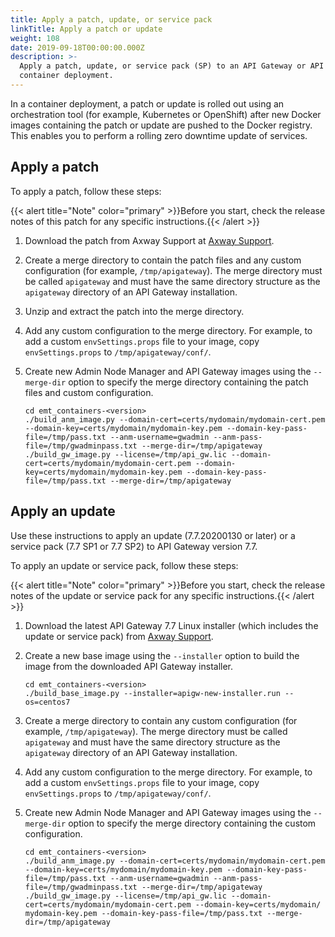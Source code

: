 ```yaml
---
title: Apply a patch, update, or service pack
linkTitle: Apply a patch or update
weight: 108
date: 2019-09-18T00:00:00.000Z
description: >-
  Apply a patch, update, or service pack (SP) to an API Gateway or API Manager
  container deployment.
---
```


In a container deployment, a patch or update is rolled out using an orchestration tool (for example, Kubernetes or OpenShift) after new Docker images containing the patch or update are pushed to the Docker registry. This enables you to perform a rolling zero downtime update of services.

## Apply a patch

To apply a patch, follow these steps:

{{< alert title="Note" color="primary" >}}Before you start, check the release notes of this patch for any specific instructions.{{< /alert >}}

1. Download the patch from Axway Support at [Axway Support](https://support.axway.com/).
2. Create a merge directory to contain the patch files and any custom configuration (for example, `/tmp/apigateway`). The merge directory must be called `apigateway` and must have the same directory structure as the `apigateway` directory of an API Gateway installation.
3. Unzip and extract the patch into the merge directory.
4. Add any custom configuration to the merge directory. For example, to add a custom `envSettings.props` file to your image, copy `envSettings.props` to `/tmp/apigateway/conf/`.
5. Create new Admin Node Manager and API Gateway images using the `--merge-dir` option to specify the merge directory containing the patch files and custom configuration.

    ```
    cd emt_containers-<version>
    ./build_anm_image.py --domain-cert=certs/mydomain/mydomain-cert.pem --domain-key=certs/mydomain/mydomain-key.pem --domain-key-pass-file=/tmp/pass.txt --anm-username=gwadmin --anm-pass-file=/tmp/gwadminpass.txt --merge-dir=/tmp/apigateway
    ./build_gw_image.py --license=/tmp/api_gw.lic --domain-cert=certs/mydomain/mydomain-cert.pem --domain-key=certs/mydomain/mydomain-key.pem --domain-key-pass-file=/tmp/pass.txt --merge-dir=/tmp/apigateway
    ```

## Apply an update

Use these instructions to apply an update (7.7.20200130 or later) or a service pack (7.7 SP1 or 7.7 SP2) to API Gateway version 7.7.

To apply an update or service pack, follow these steps:

{{< alert title="Note" color="primary" >}}Before you start, check the release notes of the update or service pack for any specific instructions.{{< /alert >}}

1. Download the latest API Gateway 7.7 Linux installer (which includes the update or service pack) from [Axway Support](https://support.axway.com/).
2. Create a new base image using the `--installer` option to build the image from the downloaded API Gateway installer.

    ```
    cd emt_containers-<version>
    ./build_base_image.py --installer=apigw-new-installer.run --os=centos7
    ```

3. Create a merge directory to contain any custom configuration (for example, `/tmp/apigateway`). The merge directory must be called `apigateway` and must have the same directory structure as the `apigateway` directory of an API Gateway installation.
4. Add any custom configuration to the merge directory. For example, to add a custom `envSettings.props` file to your image, copy `envSettings.props` to `/tmp/apigateway/conf/`.
5. Create new Admin Node Manager and API Gateway images using the `--merge-dir` option to specify the merge directory containing the custom configuration.

    ```
    cd emt_containers-<version>
    ./build_anm_image.py --domain-cert=certs/mydomain/mydomain-cert.pem --domain-key=certs/mydomain/mydomain-key.pem --domain-key-pass-file=/tmp/pass.txt --anm-username=gwadmin --anm-pass-file=/tmp/gwadminpass.txt --merge-dir=/tmp/apigateway
    ./build_gw_image.py --license=/tmp/api_gw.lic --domain-cert=certs/mydomain/mydomain-cert.pem --domain-key=certs/mydomain/ mydomain-key.pem --domain-key-pass-file=/tmp/pass.txt --merge-dir=/tmp/apigateway
    ```
